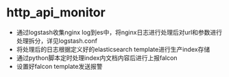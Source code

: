 # http_api_monitor
* 通过logstash收集nginx log到es中，将nginx日志进行处理后对url和参数进行处理拆分，详见logstash.conf
* 将处理后的日志根据定义好的elasticsearch template进行生产index存储
* 通过python脚本定时处理index内文档内容后进行上报falcon
* 设置好falcon template发送报警
